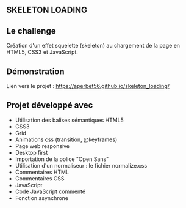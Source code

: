## SKELETON LOADING

## Le challenge

Création d'un effet squelette (skeleton) au chargement de la page en HTML5, CSS3 et JavaScript.

## Démonstration

Lien vers le projet : https://aperbet56.github.io/skeleton_loading/

## Projet développé avec

- Utilisation des balises sémantiques HTML5
- CSS3
- Grid
- Animations css (transition, @keyframes)
- Page web responsive
- Desktop first
- Importation de la police "Open Sans"
- Utilisation d'un normaliseur : le fichier normalize.css
- Commentaires HTML
- Commentaires CSS
- JavaScript
- Code JavaScript commenté
- Fonction asynchrone

